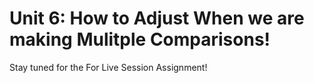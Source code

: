 # Unit 6: How to Adjust When we are making Mulitple Comparisons!

Stay tuned for the For Live Session Assignment!

